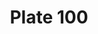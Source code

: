 ---
pid: '100'
an: '7'
title: Plate 100
rev_year: 
_date: 20 March 1798
caption: Cheveux à la Titus, habit dégagé, pantalon à la Hussarde
translation: Hair like Titus, casual clothing, Hussar pants
student: Brontë Hebdon
keywords: 
permalink: /plates/100/
layout: plate-page
---